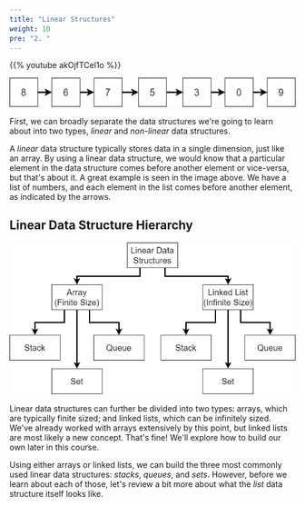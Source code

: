 ```yaml
---
title: "Linear Structures"
weight: 10
pre: "2. "
---
```

{{% youtube akOjfTCel1o %}}

![List Data Structure](../../images/4/4.2.list.png)

First, we can broadly separate the data structures we're going to learn about into two types, _linear_ and _non-linear_ data structures.

A _linear_ data structure typically stores data in a single dimension, just like an array. By using a linear data structure, we would know that a particular element in the data structure comes before another element or vice-versa, but that's about it. A great example is seen in the image above. We have a list of numbers, and each element in the list comes before another element, as indicated by the arrows.

## Linear Data Structure Hierarchy

![Linear Data Structures](../../images/4/4.2.linear.png)

Linear data structures can further be divided into two types: arrays, which are typically finite sized; and linked lists, which can be infinitely sized. We've already worked with arrays extensively by this point, but linked lists are most likely a new concept. That's fine! We'll explore how to build our own later in this course.

Using either arrays or linked lists, we can build the three most commonly used linear data structures: _stacks_, _queues_, and _sets_. However, before we learn about each of those, let's review a bit more about what the _list_ data structure itself looks like. 

